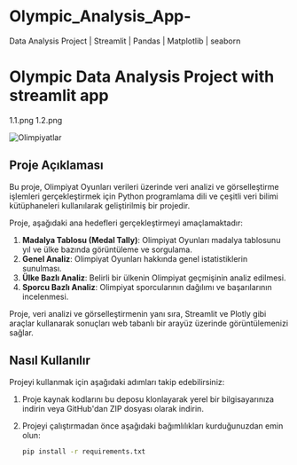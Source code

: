 # Olympic_Analysis_App-
Data Analysis Project | Streamlit | Pandas | Matplotlib | seaborn 
# Olympic Data Analysis Project with streamlit app 
1.1.png
1.2.png

![Olimpiyatlar](https://i2.wp.com/tdf.gov.tr/wp-content/uploads/2021/07/olimpiyat2.jpg?fit=800%2C400&ssl=1)

## Proje Açıklaması

Bu proje, Olimpiyat Oyunları verileri üzerinde veri analizi ve görselleştirme işlemleri gerçekleştirmek için Python programlama dili ve çeşitli veri bilimi kütüphaneleri kullanılarak geliştirilmiş bir projedir.

Proje, aşağıdaki ana hedefleri gerçekleştirmeyi amaçlamaktadır:

1. **Madalya Tablosu (Medal Tally)**: Olimpiyat Oyunları madalya tablosunu yıl ve ülke bazında görüntüleme ve sorgulama.
2. **Genel Analiz**: Olimpiyat Oyunları hakkında genel istatistiklerin sunulması.
3. **Ülke Bazlı Analiz**: Belirli bir ülkenin Olimpiyat geçmişinin analiz edilmesi.
4. **Sporcu Bazlı Analiz**: Olimpiyat sporcularının dağılımı ve başarılarının incelenmesi.

Proje, veri analizi ve görselleştirmenin yanı sıra, Streamlit ve Plotly gibi araçlar kullanarak sonuçları web tabanlı bir arayüz üzerinde görüntülemenizi sağlar.

## Nasıl Kullanılır

Projeyi kullanmak için aşağıdaki adımları takip edebilirsiniz:

1. Proje kaynak kodlarını bu deposu klonlayarak yerel bir bilgisayarınıza indirin veya GitHub'dan ZIP dosyası olarak indirin.

2. Projeyi çalıştırmadan önce aşağıdaki bağımlılıkları kurduğunuzdan emin olun:

   ```bash
   pip install -r requirements.txt
